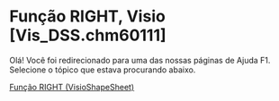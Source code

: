 
# Função RIGHT, Visio [Vis_DSS.chm60111]

Olá! Você foi redirecionado para uma das nossas páginas de Ajuda F1. Selecione o tópico que estava procurando abaixo.

[Função RIGHT (VisioShapeSheet)](http://msdn.microsoft.com/library/910f0297-d588-2048-f308-03f3c2389bba%28Office.15%29.aspx)
